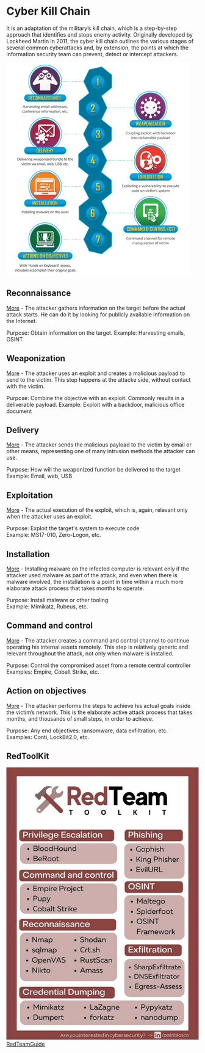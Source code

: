 # Cyber Kill Chain
It is an adaptation of the military’s kill chain, which is a step-by-step approach that identifies and stops enemy activity. Originally developed by Lockheed Martin in 2011, the cyber kill chain outlines the various stages of several common cyberattacks and, by extension, the points at which the information security team can prevent, detect or intercept attackers.

![KillChain](resouce/killchain.png)

## Reconnaissance
[More](1Recon) - The attacker gathers information on the target before the actual attack starts. He can do it by looking for publicly available information on the Internet.

Purpose: Obtain information on the target. 
Example: Harvesting emails, OSINT

## Weaponization
[More](2Weapon) - The attacker uses an exploit and creates a malicious payload to send to the victim. This step happens at the attacke side, without contact with the victim.

Purpose: Combine the objective with an exploit. Commonly results in a deliverable payload.
Example: Exploit with a backdoor, malicious office document

## Delivery
[More](3Delivery) - The attacker sends the malicious payload to the victim by email or other means, representing one of many intrusion methods the attacker can use.

Purpose: How will the weaponized function be delivered to the target	
Example: Email, web, USB

## Exploitation
[More](4Exploit) - The actual execution of the exploit, which is, again, relevant only when the attacker uses an exploit.

Purpose: Exploit the target's system to execute code	
Example: MS17-010, Zero-Logon, etc.

## Installation
[More](5Install) - Installing malware on the infected computer is relevant only if the attacker used malware as part of the attack, and even when there is malware involved, the installation is a point in time within a much more elaborate attack process that takes months to operate.

Purpose: Install malware or other tooling	
Example: Mimikatz, Rubeus, etc.

## Command and control
[More](6C2Server) - The attacker creates a command and control channel to continue operating his internal assets remotely. This step is relatively generic and relevant throughout the attack, not only when malware is installed.

Purpose: Control the compromised asset from a remote central controller	
Examples: Empire, Cobalt Strike, etc.

## Action on objectives
[More](7ActionOnObj) - The attacker performs the steps to achieve his actual goals inside the victim’s network. This is the elaborate active attack process that takes months, and thousands of small steps, in order to achieve.

Purpose: Any end objectives: ransomware, data exfiltration, etc.	
Examples: Conti, LockBit2.0, etc.

## RedToolKit
![RedToolKit](resouce/RedToolKit.jpg)
[RedTeamGuide](https://redteam.guide/docs/definitions/)
